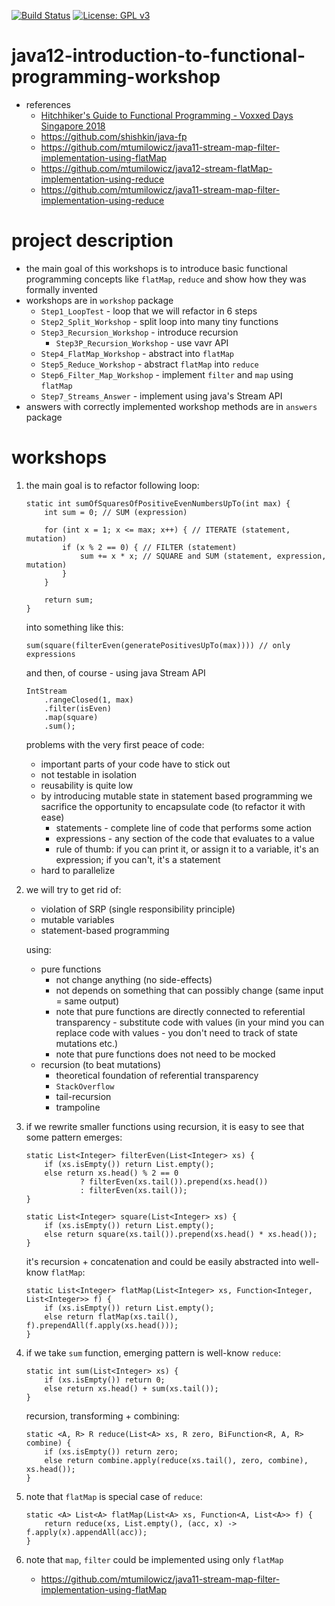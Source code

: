 [![Build Status](https://app.travis-ci.com/mtumilowicz/java12-introduction-to-functional-programming-workshop.svg?branch=master)](https://travis-ci.com/mtumilowicz/java12-introduction-to-functional-programming-workshop)
[![License: GPL v3](https://img.shields.io/badge/License-GPLv3-blue.svg)](https://www.gnu.org/licenses/gpl-3.0)
# java12-introduction-to-functional-programming-workshop
* references
   * [Hitchhiker's Guide to Functional Programming - Voxxed Days Singapore 2018](https://www.youtube.com/watch?v=9RGVDdE5QjI)
   * https://github.com/shishkin/java-fp
   * https://github.com/mtumilowicz/java11-stream-map-filter-implementation-using-flatMap
   * https://github.com/mtumilowicz/java12-stream-flatMap-implementation-using-reduce
   * https://github.com/mtumilowicz/java11-stream-map-filter-implementation-using-reduce

# project description
* the main goal of this workshops is to introduce basic functional programming concepts like
`flatMap`, `reduce` and show how they was formally invented
* workshops are in `workshop` package
    * `Step1_LoopTest` - loop that we will refactor in 6 steps
    * `Step2_Split_Workshop` - split loop into many tiny functions
    * `Step3_Recursion_Workshop` - introduce recursion
        * `Step3P_Recursion_Workshop` - use vavr API
    * `Step4_FlatMap_Workshop` - abstract into `flatMap`
    * `Step5_Reduce_Workshop` - abstract `flatMap` into `reduce`
    * `Step6_Filter_Map_Workshop` - implement `filter` and `map` using `flatMap`
    * `Step7_Streams_Answer` - implement using java's Stream API
* answers with correctly implemented workshop methods are in 
`answers` package

# workshops
1. the main goal is to refactor following loop:
    ```
    static int sumOfSquaresOfPositiveEvenNumbersUpTo(int max) {
        int sum = 0; // SUM (expression)
    
        for (int x = 1; x <= max; x++) { // ITERATE (statement, mutation)
            if (x % 2 == 0) { // FILTER (statement)
                sum += x * x; // SQUARE and SUM (statement, expression, mutation)
            }
        }
    
        return sum;
    }
    ```
    into something like this:
    ```
    sum(square(filterEven(generatePositivesUpTo(max)))) // only expressions
    ```
    and then, of course - using java Stream API
    ```
    IntStream
        .rangeClosed(1, max)
        .filter(isEven)
        .map(square)
        .sum();
    ```
    problems with the very first peace of code:
    * important parts of your code have to stick out
    * not testable in isolation
    * reusability is quite low
    * by introducing mutable state in statement based programming
        we sacrifice the opportunity to encapsulate code (to refactor
        it with ease)
        * statements - complete line of code that performs some action
        * expressions - any section of the code that evaluates to a value
        * rule of thumb: if you can print it, or assign it to a variable, it's an expression; if you can't, 
        it's a statement
    * hard to parallelize
        
1. we will try to get rid of:
    * violation of SRP (single responsibility principle)
    * mutable variables
    * statement-based programming
    
    using:
    * pure functions
        * not change anything (no side-effects)
        * not depends on something that can possibly change (same input = same output)
        * note that pure functions are directly connected to referential transparency - substitute 
        code with values (in your mind you can replace code with values - you don't
        need to track of state mutations etc.)
        * note that pure functions does not need to be mocked
    * recursion (to beat mutations)
        * theoretical foundation of referential transparency
        * `StackOverflow`
        * tail-recursion
        * trampoline
1. if we rewrite smaller functions using recursion, it is easy to see that some pattern emerges:
    ```
    static List<Integer> filterEven(List<Integer> xs) {
        if (xs.isEmpty()) return List.empty();
        else return xs.head() % 2 == 0
                ? filterEven(xs.tail()).prepend(xs.head())
                : filterEven(xs.tail());
    }
    
    static List<Integer> square(List<Integer> xs) {
        if (xs.isEmpty()) return List.empty();
        else return square(xs.tail()).prepend(xs.head() * xs.head());
    }
    ```
    it's recursion + concatenation and could be easily abstracted into well-know `flatMap`:
    ```
    static List<Integer> flatMap(List<Integer> xs, Function<Integer, List<Integer>> f) {
        if (xs.isEmpty()) return List.empty();
        else return flatMap(xs.tail(), f).prependAll(f.apply(xs.head()));
    }
    ```
1. if we take `sum` function, emerging pattern is well-know `reduce`:
    ```
    static int sum(List<Integer> xs) {
        if (xs.isEmpty()) return 0;
        else return xs.head() + sum(xs.tail());
    }
    ```
    recursion, transforming + combining:
    ```
    static <A, R> R reduce(List<A> xs, R zero, BiFunction<R, A, R> combine) {
        if (xs.isEmpty()) return zero;
        else return combine.apply(reduce(xs.tail(), zero, combine), xs.head());
    }
    ```
1. note that `flatMap` is special case of `reduce`:
    ```
    static <A> List<A> flatMap(List<A> xs, Function<A, List<A>> f) {
        return reduce(xs, List.empty(), (acc, x) -> f.apply(x).appendAll(acc));
    }
    ```
1. note that `map`, `filter` could be implemented using only `flatMap`
    * https://github.com/mtumilowicz/java11-stream-map-filter-implementation-using-flatMap
